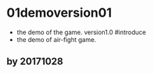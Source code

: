# 01demoversion01
- the demo of the game. version1.0
#introduce
- the demo of air-fight game.

by 20171028
---
